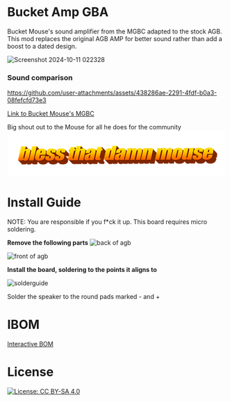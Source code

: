 # Bucket Amp GBA
Bucket Mouse's sound amplifier from the MGBC adapted to the stock AGB. This mod replaces the original AGB AMP for better sound rather than add a boost to a dated design.

![Screenshot 2024-10-11 022328](https://github.com/user-attachments/assets/89aa125a-5ff9-4591-87ec-3adbf3b112ce)


### Sound comparison

https://github.com/user-attachments/assets/438286ae-2291-4fdf-b0a3-08fefcfd73e3


[Link to Bucket Mouse's MGBC](https://github.com/MouseBiteLabs/Game-Boy-Pocket-Color)


Big shout out to the Mouse for all he does for the community
![bless that damn Mouse](https://github.com/nataliethenerd/BucketAmpGBC/blob/fee6840abdf5c8f2eb51dc8cb9f447cd14d5d62a/assets/blesshim.png)

# Install Guide
NOTE: You are responsible if you f*ck it up. This board requires micro soldering.

**Remove the following parts**
![back of agb](https://github.com/user-attachments/assets/97289667-1fa0-49d0-8714-43bf13bcaacd)

![front of agb](https://github.com/user-attachments/assets/6a4e182f-17bc-40f1-a2b6-55c18a361ec5)


**Install the board, soldering to the points it aligns to**

![solderguide](https://github.com/user-attachments/assets/838fc9d1-fee9-4425-bcfe-9c4fc9edbbf4)

Solder the speaker to the round pads marked - and +

# IBOM
[Interactive BOM](https://nataliethenerd.github.io/bucketampgba.html)

# License
[![License: CC BY-SA 4.0](https://licensebuttons.net/l/by-sa/4.0/80x15.png)](https://creativecommons.org/licenses/by-sa/4.0/)
